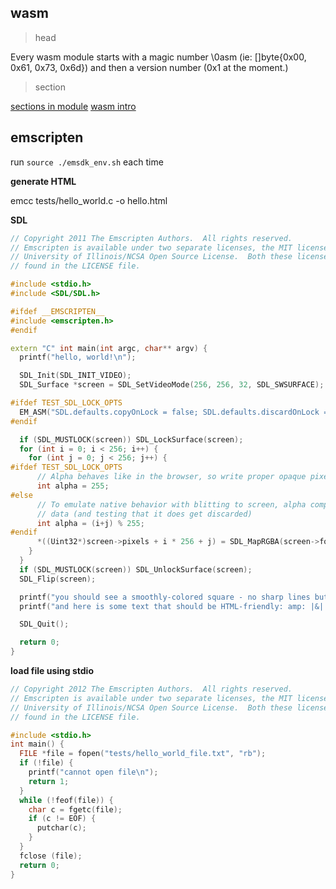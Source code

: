 ## wasm

> head

Every wasm module starts with a magic number \0asm (ie: []byte{0x00, 0x61, 0x73, 0x6d}) and then a version number (0x1 at the moment.)

> section

[sections in module](https://webassembly.github.io/spec/core/binary/modules.html)
[wasm intro](https://rsms.me/wasm-intro)

## emscripten

run `source ./emsdk_env.sh` each time

**generate HTML**

emcc tests/hello_world.c -o hello.html

**SDL**

```cpp
// Copyright 2011 The Emscripten Authors.  All rights reserved.
// Emscripten is available under two separate licenses, the MIT license and the
// University of Illinois/NCSA Open Source License.  Both these licenses can be
// found in the LICENSE file.

#include <stdio.h>
#include <SDL/SDL.h>

#ifdef __EMSCRIPTEN__
#include <emscripten.h>
#endif

extern "C" int main(int argc, char** argv) {
  printf("hello, world!\n");

  SDL_Init(SDL_INIT_VIDEO);
  SDL_Surface *screen = SDL_SetVideoMode(256, 256, 32, SDL_SWSURFACE);

#ifdef TEST_SDL_LOCK_OPTS
  EM_ASM("SDL.defaults.copyOnLock = false; SDL.defaults.discardOnLock = true; SDL.defaults.opaqueFrontBuffer = false;");
#endif

  if (SDL_MUSTLOCK(screen)) SDL_LockSurface(screen);
  for (int i = 0; i < 256; i++) {
    for (int j = 0; j < 256; j++) {
#ifdef TEST_SDL_LOCK_OPTS
      // Alpha behaves like in the browser, so write proper opaque pixels.
      int alpha = 255;
#else
      // To emulate native behavior with blitting to screen, alpha component is ignored. Test that it is so by outputting
      // data (and testing that it does get discarded)
      int alpha = (i+j) % 255;
#endif
      *((Uint32*)screen->pixels + i * 256 + j) = SDL_MapRGBA(screen->format, i, j, 255-i, alpha);
    }
  }
  if (SDL_MUSTLOCK(screen)) SDL_UnlockSurface(screen);
  SDL_Flip(screen); 

  printf("you should see a smoothly-colored square - no sharp lines but the square borders!\n");
  printf("and here is some text that should be HTML-friendly: amp: |&| double-quote: |\"| quote: |'| less-than, greater-than, html-like tags: |<cheez></cheez>|\nanother line.\n");

  SDL_Quit();

  return 0;
}
```

**load file using stdio**

```cpp
// Copyright 2012 The Emscripten Authors.  All rights reserved.
// Emscripten is available under two separate licenses, the MIT license and the
// University of Illinois/NCSA Open Source License.  Both these licenses can be
// found in the LICENSE file.

#include <stdio.h>
int main() {
  FILE *file = fopen("tests/hello_world_file.txt", "rb");
  if (!file) {
    printf("cannot open file\n");
    return 1;
  }
  while (!feof(file)) {
    char c = fgetc(file);
    if (c != EOF) {
      putchar(c);
    }
  }
  fclose (file);
  return 0;
}
```

```
